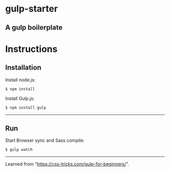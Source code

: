 # gulp-starter
 A gulp boilerplate
---
# Instructions
## Installation
Install node.js:
```sh
$ npm install
```
Install Gulp.js:
```sh
$ npm install gulp
```
---
## Run
Start Browser sync and Sass compile:
```sh
$ gulp watch
```
---
 
 Learned from "https://css-tricks.com/gulp-for-beginners/".
